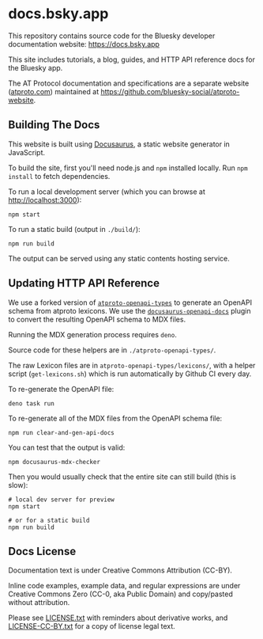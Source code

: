 
# docs.bsky.app

This repository contains source code for the Bluesky developer documentation website: <https://docs.bsky.app>

This site includes tutorials, a blog, guides, and HTTP API reference docs for the Bluesky app.

The AT Protocol documentation and specifications are a separate website ([atproto.com](https://atproto.com)) maintained at <https://github.com/bluesky-social/atproto-website>.


## Building The Docs

This website is built using [Docusaurus](https://docusaurus.io/), a static website generator in JavaScript.

To build the site, first you'll need node.js and `npm` installed locally. Run `npm install` to fetch dependencies.

To run a local development server (which you can browse at <http://localhost:3000>):

    npm start

To run a static build (output in `./build/`):

    npm run build

The output can be served using any static contents hosting service.


## Updating HTTP API Reference

We use a forked version of [`atproto-openapi-types`](https://github.com/rdmurphy/atproto-openapi-types) to generate an OpenAPI schema from atproto lexicons. We use the [`docusaurus-openapi-docs`](https://github.com/PaloAltoNetworks/docusaurus-openapi-docs) plugin to convert the resulting OpenAPI schema to MDX files.

Running the MDX generation process requires `deno`.

Source code for these helpers are in `./atproto-openapi-types/`.

The raw Lexicon files are in `atproto-openapi-types/lexicons/`, with a helper script (`get-lexicons.sh`) which is run automatically by Github CI every day.

To re-generate the OpenAPI file:

    deno task run

To re-generate all of the MDX files from the OpenAPI schema file:

    npm run clear-and-gen-api-docs

You can test that the output is valid:

    npm docusaurus-mdx-checker

Then you would usually check that the entire site can still build (this is slow):

    # local dev server for preview
    npm start

    # or for a static build
    npm run build


## Docs License

Documentation text is under Creative Commons Attribution (CC-BY).

Inline code examples, example data, and regular expressions are under Creative Commons Zero (CC-0, aka Public Domain) and copy/pasted without attribution.

Please see [LICENSE.txt]() with reminders about derivative works, and [LICENSE-CC-BY.txt]() for a copy of license legal text.
